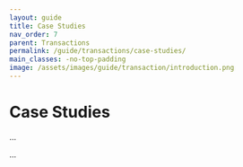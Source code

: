 ```yaml
---
layout: guide
title: Case Studies
nav_order: 7
parent: Transactions
permalink: /guide/transactions/case-studies/
main_classes: -no-top-padding
image: /assets/images/guide/transaction/introduction.png
---
```


# Case Studies

...

...